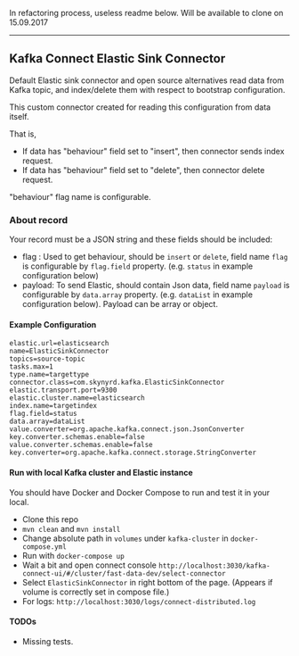In refactoring process, useless readme below. Will be available to clone on 15.09.2017

--------------

## Kafka Connect Elastic Sink Connector

Default Elastic sink connector and open source alternatives read data from Kafka topic, and index/delete them with
respect to bootstrap configuration.

This custom connector created for reading this configuration from data itself.

That is,

* If data has "behaviour" field set to "insert", then connector sends index request.
* If data has "behaviour" field set to "delete", then connector delete request.

"behaviour" flag name is configurable.

### About record
Your record must be a JSON string and these fields should be included:
* flag : Used to get behaviour, should be `insert` or `delete`, field name `flag` is configurable by `flag.field` property. (e.g. `status` in example configuration below)
* payload: To send Elastic, should contain Json data, field name `payload` is configurable by `data.array` property. (e.g. `dataList` in example configuration below). Payload can be array or object.

#### Example Configuration
```
elastic.url=elasticsearch
name=ElasticSinkConnector
topics=source-topic
tasks.max=1
type.name=targettype
connector.class=com.skynyrd.kafka.ElasticSinkConnector
elastic.transport.port=9300
elastic.cluster.name=elasticsearch
index.name=targetindex
flag.field=status
data.array=dataList
value.converter=org.apache.kafka.connect.json.JsonConverter
key.converter.schemas.enable=false
value.converter.schemas.enable=false
key.converter=org.apache.kafka.connect.storage.StringConverter
```


#### Run with local Kafka cluster and Elastic instance

You should have Docker and Docker Compose to run and test it in your local.

* Clone this repo
* `mvn clean` and `mvn install`
* Change absolute path in `volumes` under `kafka-cluster` in `docker-compose.yml`
* Run with `docker-compose up` 
* Wait a bit and open connect console `http://localhost:3030/kafka-connect-ui/#/cluster/fast-data-dev/select-connector`
* Select `ElasticSinkConnector` in right bottom of the page. (Appears if volume is correctly set in compose file.)
* For logs: `http://localhost:3030/logs/connect-distributed.log`

#### TODOs

* Missing tests.

